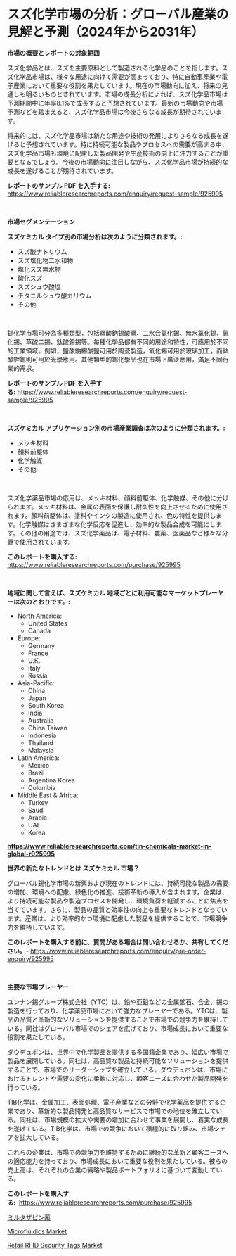 <p><h1>スズ化学市場の分析：グローバル産業の見解と予測（2024年から2031年）</h1></p><p><strong>市場の概要とレポートの対象範囲</strong></p>
<p><p>スズ化学品とは、スズを主要原料として製造される化学品のことを指します。スズ化学品市場は、様々な用途に向けて需要が高まっており、特に自動車産業や電子産業において重要な役割を果たしています。現在の市場動向に加え、将来の見通しも明るいものとされています。市場の成長分析によれば、スズ化学品市場は予測期間中に年率8.1%で成長すると予想されています。最新の市場動向や市場予測などを踏まえると、スズ化学品市場は今後さらなる成長が期待されています。</p><p>将来的には、スズ化学品市場は新たな用途や技術の発展によりさらなる成長を遂げると予想されています。特に持続可能な製品やプロセスへの需要が高まる中、スズ化学品市場も環境に配慮した製品開発や生産技術の向上に注力することが重要となるでしょう。今後の市場動向に注目しながら、スズ化学品市場が持続的な成長を遂げることが期待されています。</p></p>
<p><strong>レポートのサンプル PDF を入手する:</strong> <a href="https://www.reliableresearchreports.com/enquiry/request-sample/925995">https://www.reliableresearchreports.com/enquiry/request-sample/925995</a></p>
<p>&nbsp;</p>
<p><strong>市場セグメンテーション</strong></p>
<p><strong>スズケミカル タイプ別の市場分析は次のように分類されます。:</strong></p>
<p><ul><li>スズ酸ナトリウム</li><li>スズ塩化物二水和物</li><li>塩化スズ無水物</li><li>酸化スズ</li><li>スズシュウ酸塩</li><li>チタニルシュウ酸カリウム</li><li>その他</li></ul></p>
<p>&nbsp;</p>
<p><p>錫化学市場可分為多種類型，包括鹽酸鈉錫酸鹽、二水合氯化錫、無水氯化錫、氧化錫、草酸二錫、鈦酸鉀錫等。每種化學品都有不同的用途和特性，可應用於不同的工業領域。例如，鹽酸鈉錫酸鹽可用於陶瓷製造，氧化錫可用於玻璃加工，而鈦酸鉀錫則可用於光學應用。其他類型的錫化學品也在市場上廣泛應用，滿足不同行業的需求。</p></p>
<p><strong>レポートのサンプル PDF を入手する:</strong>&nbsp;<a href="https://www.reliableresearchreports.com/enquiry/request-sample/925995">https://www.reliableresearchreports.com/enquiry/request-sample/925995</a></p>
<p>&nbsp;</p>
<p><strong> スズケミカル アプリケーション別の市場産業調査は次のように分類されます。:</strong></p>
<p><ul><li>メッキ材料</li><li>顔料前駆体</li><li>化学触媒</li><li>その他</li></ul></p>
<p>&nbsp;</p>
<p><p>スズ化学薬品市場の応用は、メッキ材料、顔料前駆体、化学触媒、その他に分けられます。メッキ材料は、金属の表面を保護し耐久性を向上させるために使用されます。顔料前駆体は、塗料やインクの製造に使用され、色の特性を提供します。化学触媒はさまざまな化学反応を促進し、効率的な製品合成を可能にします。その他の用途では、スズ化学薬品は、電子材料、農薬、医薬品など様々な分野で使用されています。</p></p>
<p><strong>このレポートを購入する:</strong>&nbsp; <a href="https://www.reliableresearchreports.com/purchase/925995">https://www.reliableresearchreports.com/purchase/925995</a></p>
<p>&nbsp;</p>
<p><strong>地域に関して言えば、スズケミカル 地域ごとに利用可能なマーケットプレーヤーは次のとおりです。:</strong></p>
<p><ul>
    <li>
        North America:
        <ul>
            <li>United States</li>
            <li>Canada</li>
        </ul>
    </li>
    <li>
        Europe:
        <ul>
            <li>Germany</li>
            <li>France</li>
            <li>U.K.</li>
            <li>Italy</li>
            <li>Russia</li>
        </ul>
    </li>
    <li>
        Asia-Pacific:
        <ul>
            <li>China</li>
            <li>Japan</li>
            <li>South Korea</li>
            <li>India</li>
            <li>Australia</li>
            <li>China Taiwan</li>
            <li>Indonesia</li>
            <li>Thailand</li>
            <li>Malaysia</li>
        </ul>
    </li>
    <li>
        Latin America:
        <ul>
            <li>Mexico</li>
            <li>Brazil</li>
            <li>Argentina Korea</li>
            <li>Colombia</li>
        </ul>
    </li>
    <li>
        Middle East & Africa:
        <ul>
            <li>Turkey</li>
            <li>Saudi</li>
            <li>Arabia</li>
            <li>UAE</li>
            <li>Korea</li>
        </ul>
    </li>
    </ul></p>
<p><strong><a href="https://www.reliableresearchreports.com/tin-chemicals-market-in-global-r925995">https://www.reliableresearchreports.com/tin-chemicals-market-in-global-r925995</a></strong>&nbsp;</p>
<p><strong>世界の新たなトレンドとは スズケミカル 市場？</strong></p>
<p><p>グローバル錫化学市場の新興および現在のトレンドには、持続可能な製品の需要の増加、環境への配慮、緑色化の推進、技術革新の導入が含まれます。企業は、より持続可能な製品や製造プロセスを開発し、環境負荷を軽減することに焦点を当てています。さらに、製品の品質と効率性の向上も重要なトレンドとなっています。産業は、より効率的かつ環境に配慮した製品を提供することで、市場競争力を維持しています。</p></p>
<p><strong>このレポートを購入する前に、質問がある場合は問い合わせるか、共有してください。</strong>- <a href="https://www.reliableresearchreports.com/enquiry/pre-order-enquiry/925995">https://www.reliableresearchreports.com/enquiry/pre-order-enquiry/925995</a></p>
<p>&nbsp;</p>
<p><strong>主要な市場プレーヤー</strong></p>
<p><p>ユンナン錫グループ株式会社（YTC）は、鉛や亜鉛などの金属鉱石、合金、錫の製造を行っており、化学薬品市場において強力なプレーヤーである。YTCは、製品の品質と革新的なソリューションを提供することで市場での競争力を維持している。同社はグローバル市場でのシェアを広げており、市場成長において重要な役割を果たしている。</p><p>ダウデュポンは、世界中で化学製品を提供する多国籍企業であり、幅広い市場で製品を展開している。同社は、高品質な製品と持続可能なソリューションを提供することで、市場でのリーダーシップを確立している。ダウデュポンは、市場におけるトレンドや需要の変化に柔軟に対応し、顧客ニーズに合わせた製品開発を行っている。</p><p>TIB化学は、金属加工、表面処理、電子産業などの分野で化学薬品を提供する企業であり、革新的な製品開発と高品質なサービスで市場での地位を確立している。同社は、市場規模の拡大や需要の増加に合わせて事業を展開し、着実な成長を遂げている。TIB化学は、市場での競争において積極的に取り組み、市場シェアを拡大している。</p><p>これらの企業は、市場での競争力を維持するために継続的な革新と顧客ニーズへの適応能力を持っており、市場成長において重要な役割を果たしている。彼らの売上高は、それぞれの企業の戦略や製品ポートフォリオに基づいて変動している。</p></p>
<p><strong>このレポートを購入する:</strong>&nbsp;&nbsp;<a href="https://www.reliableresearchreports.com/purchase/925995">https://www.reliableresearchreports.com/purchase/925995</a></p>
<p><p><a href="https://github.com/xtkhtofdt934839/Market-Research-Report-List-1/blob/main/825043423048.md">ミルタザピン薬</a></p><p><a href="https://github.com/AKSHATREPORTPRIME/Market-Research-Report-List-4/blob/main/microfluidics-market.md">Microfluidics Market</a></p><p><a href="https://circular-yam-9b9.notion.site/Retail-RFID-Security-Tags-Market-Trends-and-Market-Analysis-forecasted-for-period-2024-2031-f349f04d3f344c83bba24823e5473cc2">Retail RFID Security Tags Market</a></p></p>